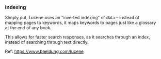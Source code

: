 ### Indexing
Simply put, Lucene uses an “inverted indexing” of data – instead of mapping pages to keywords, it maps keywords to pages just like a glossary at the end of any book.

This allows for faster search responses, as it searches through an index, instead of searching through text directly.

Ref: https://www.baeldung.com/lucene
